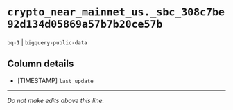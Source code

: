 # `crypto_near_mainnet_us._sbc_308c7be92d134d05869a57b7b20ce57b`
`bq-1` | `bigquery-public-data`

## Column details
* [TIMESTAMP] `last_update`

-------------------------------------------------------------------------------
*Do not make edits above this line.*
